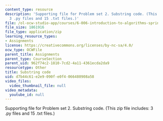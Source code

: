 ```yaml
---
content_type: resource
description: 'Supporting file for Problem set 2. Substring code. (This zip file includes:
  3 .py files and 15 .txt files.)'
file: /ol-ocw-studio-app/courses/6-006-introduction-to-algorithms-spring-2008/d7b44c61e2e9090fe0f4066480908a58_ps2_dna.zip
file_size: 1861916
file_type: application/zip
learning_resource_types:
- Assignments
license: https://creativecommons.org/licenses/by-nc-sa/4.0/
ocw_type: OCWFile
parent_title: Assignments
parent_type: CourseSection
parent_uid: 962f74c2-1810-7cd2-4a11-4361ecda2da9
resourcetype: Other
title: Substring code
uid: d7b44c61-e2e9-090f-e0f4-066480908a58
video_files:
  video_thumbnail_file: null
video_metadata:
  youtube_id: null
---
```

Supporting file for Problem set 2. Substring code. (This zip file includes: 3 .py files and 15 .txt files.)